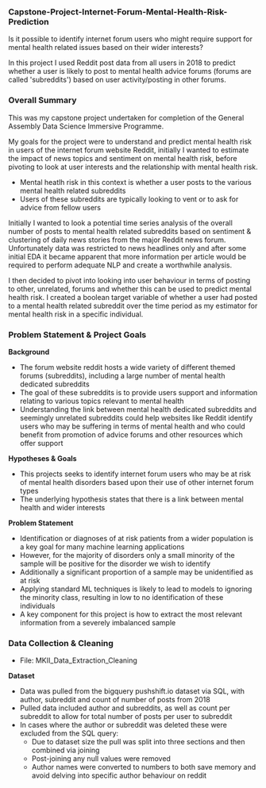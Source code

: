 ### Capstone-Project-Internet-Forum-Mental-Health-Risk-Prediction
Is it possible to identify internet forum users who might require support for mental health related issues based on their wider interests? 

In this project I used Reddit post data from all users in 2018 to predict whether a user is likely to post to mental health advice forums (forums are called 'subreddits') based on user activity/posting in other forums.

### Overall Summary

This was my capstone project undertaken for completion of the General Assembly Data Science Immersive Programme.

My goals for the project were to understand and predict mental health risk in users of the internet forum website Reddit, initially I wanted to estimate the impact of news topics and sentiment on mental health risk, before pivoting to look at user interests and the relationship with mental health risk. 
 * Mental heatlh risk in this context is whether a user posts to the various mental health related subreddits
 * Users of these subreddits are typically looking to vent or to ask for advice from fellow users

Initially I wanted to look a potential time series analysis of the overall number of posts to mental health related subreddits based on sentiment & clustering of daily news stories from the major Reddit news forum. Unfortunately data was restricted to news headlines only and after some initial EDA it became apparent that more information per article would be required to perform adequate NLP and create a worthwhile analysis.

I then decided to pivot into looking into user behaviour in terms of posting to other, unrelated, forums and whether this can be used to predict mental health risk. I created a boolean target variable of whether a user had posted to a mental health related subreddit over the time period as my estimator for mental health risk in a specific individual.

### Problem Statement & Project Goals 
**Background**
* The forum website reddit hosts a wide variety of different themed forums (subreddits), including a large number of mental health dedicated subreddits
* The goal of these subreddits is to provide users support and information relating to various topics relevant to mental health
* Understanding the link between mental health dedicated subreddits and seemingly unrelated subreddits could help websites like Reddit identify users who may be suffering in terms of mental health and who could benefit from promotion of advice forums and other resources which offer support

**Hypotheses & Goals**
* This projects seeks to identify internet forum users who may be at risk of mental health disorders based upon their use of other internet forum types
* The underlying hypothesis states that there is a link between mental health and wider interests

**Problem Statement**
* Identification or diagnoses of at risk patients from a wider population is a key goal for many machine learning applications
* However, for the majority of disorders only a small minority of the sample will be positive for the disorder we wish to identify
* Additionally a significant proportion of a sample may be unidentified as at risk
* Applying standard ML techniques is likely to lead to models to ignoring the minority class, resulting in low to no identification of these individuals
* A key component for this project is how to extract the most relevant information from a severely imbalanced sample

### Data Collection & Cleaning 
 * File: MKII_Data_Extraction_Cleaning
 
**Dataset**
* Data was pulled from the bigquery pushshift.io dataset via SQL, with author, subreddit and count of number of posts from 2018
* Pulled data included author and subreddits, as well as count per subreddit to allow for total number of posts per user to subreddit
* In cases where the author or subreddit was deleted these were excluded from the SQL query:
  * Due to dataset size the pull was split into three sections and then combined via joining
  * Post-joining any null values were removed
  * Author names were converted to numbers to both save memory and avoid delving into specific author behaviour on reddit
